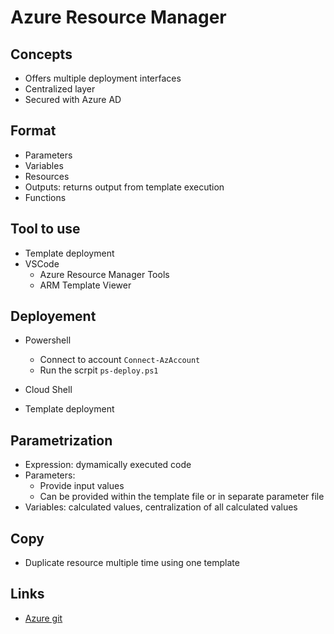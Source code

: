 # Azure Resource Manager

## Concepts

- Offers multiple deployment interfaces
- Centralized layer
- Secured with Azure AD

## Format

- Parameters
- Variables
- Resources
- Outputs: returns output from template execution
- Functions

## Tool to use

- Template deployment
- VSCode
    - Azure Resource Manager Tools
    - ARM Template Viewer

## Deployement

- Powershell
    - Connect to account ``Connect-AzAccount``
    - Run the scrpit ``ps-deploy.ps1``

- Cloud Shell
- Template deployment

## Parametrization

- Expression: dymamically executed code
- Parameters:
    - Provide input values
    - Can be provided within the template file or in separate parameter file
- Variables: calculated values, centralization of all calculated values

## Copy

- Duplicate resource multiple time using one template

## Links

- [Azure git](https://github.com/Azure/azure-quickstart-templates)